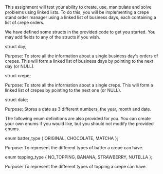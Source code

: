This assignment will test your ability to create, use, manipulate and solve problems using linked lists. To do this, you will be implementing a crepe stand order manager using a linked list of business days, each containing a list of crepe orders.

We have defined some structs in the provided code to get you started. You may add fields to any of the structs if you wish.


struct day;

  Purpose: To store all the information about a single business day's orders of crepes. This will form a linked list of business days by pointing to the next day (or NULL).

struct crepe;

  Purpose: To store all the information about a single crepe. This will form a linked list of crepes by pointing to the next one (or NULL).

struct date;

  Purpose: Stores a date as 3 different numbers, the year, month and date.

The following enum definitions are also provided for you. You can create your own enums if you would like, but you should not modify the provided enums.

enum batter_type { ORIGINAL, CHOCOLATE, MATCHA };

  Purpose: To represent the different types of batter a crepe can have.

enum topping_type { NO_TOPPING, BANANA, STRAWBERRY, NUTELLA };

  Purpose: To represent the different types of topping a crepe can have.
